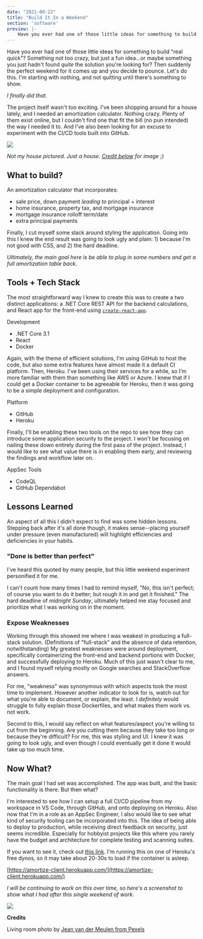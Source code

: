 ```yaml
---
date: "2021-09-22"
title: "Build It In a Weekend"
section: 'software'
preview: |-
    Have you ever had one of those little ideas for something to build "real quick"? Something not too crazy, but just a fun idea...or maybe something you just hadn't found quite the solution you're looking for? Then suddenly the perfect weekend for it comes up and you decide to pounce. Let's do this. I'm starting with nothing, and not quitting until there's something to show. I finally did that.
---
```


Have you ever had one of those little ideas for something to build "real quick"? Something not too crazy, but just a fun idea...or maybe something you just hadn't found _quite_ the solution you're looking for? Then suddenly the perfect weekend for it comes up and you decide to pounce. Let's do this. I'm starting with nothing, and not quitting until there's something to show.

_I finally did that._

The project itself wasn't too exciting. I've been shopping around for a house lately, and I needed an amortization calculator. Nothing crazy. Plenty of them exist online, but I couldn't find one that fit the bill (no pun intended) the way I needed it to. And I've also been looking for an excuse to experiment with the CI/CD tools built into GitHub.

<img src="https://meddlin-web.s3.us-east-2.amazonaws.com/post_2021-09-24/pexels-jean-van-der-meulen-1457842.jpg" />

_Not my house pictured. Just a house. [Credit below](https://www.pexels.com/photo/photo-of-living-room-1457842/) for image ;)_

## What to build?

An amortization calculator that incorporates:

- sale price, down payment _leading to_ principal + interest
- home insurance, property tax, and mortgage insurance
- mortgage insurance rolloff term/date
- extra principal payments

Finally, I cut myself some slack around styling the application. Going into this I knew the end result was going to look ugly and plain: 1) because I'm not good with CSS, and 2) the hard deadline.

_Ultimately, the main goal here is be able to plug in some numbers and get a full amortization table back._

## Tools + Tech Stack

The most straightforward way I knew to create this was to create a two distinct applications: a .NET Core REST API for the backend calculations, and React app for the front-end using [`create-react-app`](https://reactjs.org/docs/create-a-new-react-app.html).

Development
- .NET Core 3.1
- React
- Docker

Again, with the theme of efficient solutions, I'm using GitHub to host the code, but also some extra features have almost made it a default CI platform. Then, Heroku. I've been using their services for a while, so I'm more familiar with them than something like AWS or Azure. I knew that if I could get a Docker container to be agreeable for Heroku, then it was going to be a simple deployment and configuration.

Platform
- GitHub
- Heroku

Finally, I'll be enabling these two tools on the repo to see how they can introduce some application security to the project. I won't be focusing on nailing these down entirely during the first pass of the project. Instead, I would like to see what value there is in enabling them early, and reviewing the findings and workflow later on.

AppSec Tools
- CodeQL
- GitHub Dependabot

## Lessons Learned

An aspect of all this I didn't expect to find was some hidden lessons. Stepping back after it's all done though, it makes sense--placing yourself under pressure (even manufactured) will highlight efficiencies and deficiencies in your habits. 

### "Done is better than perfect"

I've heard this quoted by many people, but this little weekend experiment personified it for me.

I can't count how many times I had to remind myself, "No, this isn't perfect; of course you want to do it better; but rough it in and get it finished." The hard deadline of _midnight Sunday_, ultimately helped me stay focused and prioritize what I was working on in the moment. 

### Expose Weaknesses

Working through this showed me where I was weakest in producing a full-stack solution. (Definitions of "full-stack" and the absence of data retention, notwithstanding) My greatest weaknesses were around deployment, specifically containerizing the front-end and backend portions with Docker, and successfully deploying to Heroku. Much of this just wasn't clear to me, and I found myself relying mostly on Google searches and StackOverflow answers.

For me, "weakness" was synonymous with which aspects took the most time to implement. However another indicator to look for is, watch out for what you're able to document, or explain, the least. I _definitely_ would struggle to fully explain those Dockerfiles, and what makes them work vs. not work.

Second to this, I would say reflect on what features/aspect you're willing to cut from the beginning. Are you cutting them because they take too long or because they're difficult? For me, this was styling and UI. I knew it was going to look ugly, and even though I could eventually get it done it would take up too much time.

## Now What?

The main goal I had set was accomplished. The app was built, and the basic functionality is there. But then what?

I'm interested to see how I can setup a full CI/CD pipeline from my workspace in VS Code, through GitHub, and onto deploying on Heroku. Also now that I'm in a role as an AppSec Engineer, I also would like to see what kind of security tooling can be incorporated into this. The idea of being able to deploy to production, while receiving direct feedback on security, just seems incredible. Especially for hobbyist projects like this where you rarely have the budget and architecture for complete testing and scanning suites.

If you want to see it, check out [this link](https://amortize-client.herokuapp.com/). I'm running this on one of Heroku's free dynos, so it may take about 20-30s to load if the container is asleep.

[https://amortize-client.herokuapp.com/](https://amortize-client.herokuapp.com/)

_I will be continuing to work on this over time, so here's a screenshot to show what I had after this single weekend of work._

<img src="https://meddlin-web.s3.us-east-2.amazonaws.com/post_2021-09-24/amortize-demo-screenshot.png" />

**Credits**


Living room photo by [Jean van der Meulen from Pexels](https://www.pexels.com/photo/photo-of-living-room-1457842/)